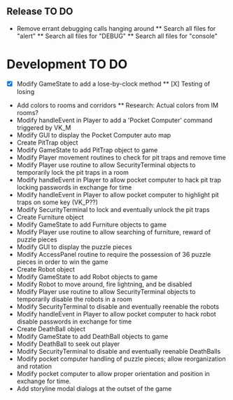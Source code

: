 ## Release TO DO
* Remove errant debugging calls hanging around
** Search all files for "alert"
** Search all files for "DEBUG"
** Search all files for "console"

# Development TO DO
* [X] Modify GameState to add a lose-by-clock method
** [X] Testing of losing
* Add colors to rooms and corridors
** Research: Actual colors from IM rooms?
* Modify handleEvent in Player to add a 'Pocket Computer' command
  triggered by VK_M
* Modify GUI to display the Pocket Computer auto map
* Create PitTrap object
* Modify GameState to add PitTrap object to game
* Modify Player movement routines to check for pit traps and remove time
* Modify Player use routine to allow SecurityTerminal objects to
  temporarily lock the pit traps in a room
* Modify handleEvent in Player to allow pocket computer to hack
  pit trap locking passwords in exchange for time
* Modify handleEvent in Player to allow pocket computer to highlight
  pit traps on some key (VK_P??)
* Modify SecurityTerminal to lock and eventually unlock the pit traps
* Create Furniture object
* Modify GameState to add Furniture objects to game
* Modify Player use routine to allow searching of furniture, reward of
  puzzle pieces
* Modify GUI to display the puzzle pieces
* Modify AccessPanel routine to require the possession of 36 puzzle
  pieces in order to win the game
* Create Robot object
* Modify GameState to add Robot objects to game
* Modify Robot to move around, fire lightning, and be disabled
* Modify Player use routine to allow SecurityTerminal objects to
  temporarily disable the robots in a room
* Modify SecurityTerminal to disable and eventually reenable the robots
* Modify handleEvent in Player to allow pocket computer to hack
  robot disable passwords in exchange for time
* Create DeathBall object
* Modify GameState to add DeathBall objects to game
* Modify DeathBall to seek out player
* Modify SecurityTerminal to disable and eventually reenable DeathBalls
* Modify pocket computer handling of puzzle pieces; allow reorganization
  and rotation
* Modify pocket computer to allow proper orientation and position in
  exchange for time.
* Add storyline modal dialogs at the outset of the game
